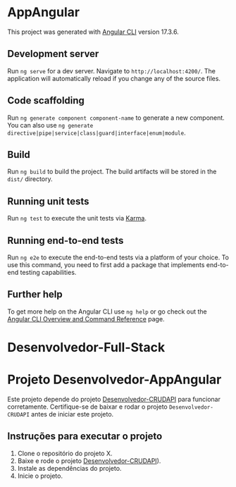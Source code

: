 # AppAngular

This project was generated with [Angular CLI](https://github.com/angular/angular-cli) version 17.3.6.

## Development server

Run `ng serve` for a dev server. Navigate to `http://localhost:4200/`. The application will automatically reload if you change any of the source files.

## Code scaffolding

Run `ng generate component component-name` to generate a new component. You can also use `ng generate directive|pipe|service|class|guard|interface|enum|module`.

## Build

Run `ng build` to build the project. The build artifacts will be stored in the `dist/` directory.

## Running unit tests

Run `ng test` to execute the unit tests via [Karma](https://karma-runner.github.io).

## Running end-to-end tests

Run `ng e2e` to execute the end-to-end tests via a platform of your choice. To use this command, you need to first add a package that implements end-to-end testing capabilities.

## Further help

To get more help on the Angular CLI use `ng help` or go check out the [Angular CLI Overview and Command Reference](https://angular.io/cli) page.
# Desenvolvedor-Full-Stack


# Projeto Desenvolvedor-AppAngular

Este projeto depende do projeto [Desenvolvedor-CRUDAPI]((https://github.com/Anderson-MS/Desenvolvedor-CRUDAPI.git)) para funcionar corretamente. Certifique-se de baixar e rodar o projeto `Desenvolvedor-CRUDAPI` antes de iniciar este projeto.

## Instruções para executar o projeto

1. Clone o repositório do projeto X.
2. Baixe e rode o projeto [Desenvolvedor-CRUDAPI](https://github.com/Anderson-MS/Desenvolvedor-CRUDAPI.git)).
3. Instale as dependências do projeto.
4. Inicie o projeto.
